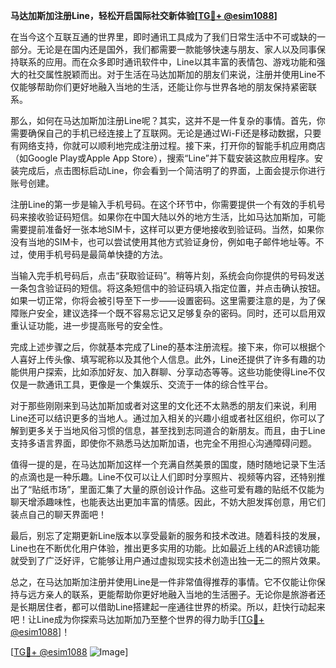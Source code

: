 **马达加斯加注册Line，轻松开启国际社交新体验[[TG💪+ @esim1088](https://t.me/s/esim1088)]**

在当今这个互联互通的世界里，即时通讯工具成为了我们日常生活中不可或缺的一部分。无论是在国内还是国外，我们都需要一款能够快速与朋友、家人以及同事保持联系的应用。而在众多即时通讯软件中，Line以其丰富的表情包、游戏功能和强大的社交属性脱颖而出。对于生活在马达加斯加的朋友们来说，注册并使用Line不仅能够帮助你们更好地融入当地的生活，还能让你与世界各地的朋友保持紧密联系。

那么，如何在马达加斯加注册Line呢？其实，这并不是一件复杂的事情。首先，你需要确保自己的手机已经连接上了互联网。无论是通过Wi-Fi还是移动数据，只要有网络支持，你就可以顺利地完成注册过程。接下来，打开你的智能手机应用商店（如Google Play或Apple App Store），搜索“Line”并下载安装这款应用程序。安装完成后，点击图标启动Line，你会看到一个简洁明了的界面，上面会提示你进行账号创建。

注册Line的第一步是输入手机号码。在这个环节中，你需要提供一个有效的手机号码来接收验证码短信。如果你在中国大陆以外的地方生活，比如马达加斯加，可能需要提前准备好一张本地SIM卡，这样可以更方便地接收到验证码。当然，如果你没有当地的SIM卡，也可以尝试使用其他方式验证身份，例如电子邮件地址等。不过，使用手机号码是最简单快捷的方法。

当输入完手机号码后，点击“获取验证码”。稍等片刻，系统会向你提供的号码发送一条包含验证码的短信。将这条短信中的验证码填入指定位置，并点击确认按钮。如果一切正常，你将会被引导至下一步——设置密码。这里需要注意的是，为了保障账户安全，建议选择一个既不容易忘记又足够复杂的密码。同时，还可以启用双重认证功能，进一步提高账号的安全性。

完成上述步骤之后，你就基本完成了Line的基本注册流程。接下来，你可以根据个人喜好上传头像、填写昵称以及其他个人信息。此外，Line还提供了许多有趣的功能供用户探索，比如添加好友、加入群聊、分享动态等等。这些功能使得Line不仅仅是一款通讯工具，更像是一个集娱乐、交流于一体的综合性平台。

对于那些刚刚来到马达加斯加或者对这里的文化还不太熟悉的朋友们来说，利用Line还可以结识更多的当地人。通过加入相关的兴趣小组或者社区组织，你可以了解到更多关于当地风俗习惯的信息，甚至找到志同道合的新朋友。而且，由于Line支持多语言界面，即使你不熟悉马达加斯加语，也完全不用担心沟通障碍问题。

值得一提的是，在马达加斯加这样一个充满自然美景的国度，随时随地记录下生活的点滴也是一种乐趣。Line不仅可以让人们即时分享照片、视频等内容，还特别推出了“贴纸市场”，里面汇集了大量的原创设计作品。这些可爱有趣的贴纸不仅能为聊天增添趣味性，也能表达出更加丰富的情感。因此，不妨大胆发挥创意，用它们装点自己的聊天界面吧！

最后，别忘了定期更新Line版本以享受最新的服务和技术改进。随着科技的发展，Line也在不断优化用户体验，推出更多实用的功能。比如最近上线的AR滤镜功能就受到了广泛好评，它能够让用户通过虚拟现实技术创造出独一无二的照片效果。

总之，在马达加斯加注册并使用Line是一件非常值得推荐的事情。它不仅能让你保持与远方亲人的联系，更能帮助你更好地融入当地的生活圈子。无论你是旅游者还是长期居住者，都可以借助Line搭建起一座通往世界的桥梁。所以，赶快行动起来吧！让Line成为你探索马达加斯加乃至整个世界的得力助手[[TG💪+ @esim1088](https://t.me/s/esim1088)]！

[[TG💪+ @esim1088](https://t.me/s/esim1088) ![Image](https://i.postimg.cc/4NQfJmqS/Snipaste-2025-05-13-00-14-12.png)]